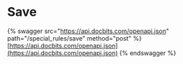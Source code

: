 # Save

{% swagger src="https://api.docbits.com/openapi.json" path="/special_rules/save" method="post" %}
[https://api.docbits.com/openapi.json](https://api.docbits.com/openapi.json)
{% endswagger %}
